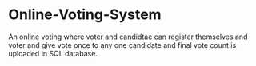 # Online-Voting-System
 An online voting where voter and candidtae can register themselves and voter and give vote once to any one candidate and final vote count is uploaded in SQL database.
